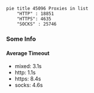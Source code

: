 
```mermaid
pie title 45096 Proxies in list
    "HTTP" : 18851
    "HTTPS": 4635
    "SOCKS" : 25746
```

### Some Info
#### Average Timeout

- mixed: 3.1s
- http: 1.1s
- https: 8.4s
- socks: 4.6s